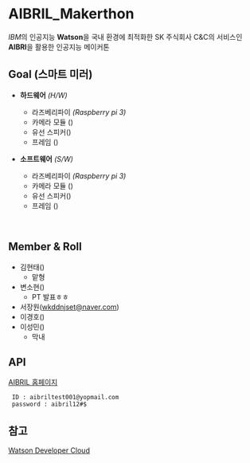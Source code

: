 # AIBRIL_Makerthon
*IBM*의 인공지능 **Watson**을 국내 환경에 최적화한 SK 주식회사 C&C의 서비스인 **AIBRI**을 활용한 인공지능 메이커톤


## Goal (스마트 미러)

- **하드웨어** *(H/W)*
  - 라즈베리파이 *(Raspberry pi 3)*
  - 카메라 모듈 ()
  - 유선 스피커()
  - 프레임 ()

- **소프트웨어** *(S/W)*
  - 라즈베리파이 *(Raspberry pi 3)*
  - 카메라 모듈 ()
  - 유선 스피커()
  - 프레임 ()
  
  
## Member & Roll

- 김현태()
    - 맡형
- 변소현()
    - PT 발표ㅎㅎ 
- 서장원(wkddnjset@naver.com) 
- 이경호()
- 이성민()
    - 막내


## API

[AIBRIL 홈페이지](www.aibril.com)

     ID : aibriltest001@yopmail.com
     password : aibril12#$
     
## 참고
[Watson Developer Cloud](https://github.com/watson-developer-cloud)
